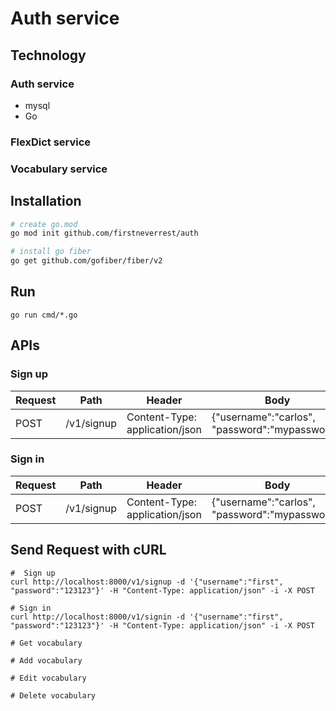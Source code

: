 # Auth service

## Technology

### Auth service

- mysql
- Go

### FlexDict service

### Vocabulary service

## Installation

```bash
# create go.mod
go mod init github.com/firstneverrest/auth

# install go fiber
go get github.com/gofiber/fiber/v2
```

## Run

```
go run cmd/*.go
```

## APIs

### Sign up

| Request | Path       | Header                         | Body                                           | Response |
| ------- | ---------- | ------------------------------ | ---------------------------------------------- | -------- |
| POST    | /v1/signup | Content-Type: application/json | {"username":"carlos", "password":"mypassword"} | 201      |

### Sign in

| Request | Path       | Header                         | Body                                           | Response |
| ------- | ---------- | ------------------------------ | ---------------------------------------------- | -------- |
| POST    | /v1/signup | Content-Type: application/json | {"username":"carlos", "password":"mypassword"} | 201      |

## Send Request with cURL

```
#  Sign up
curl http://localhost:8000/v1/signup -d '{"username":"first", "password":"123123"}' -H "Content-Type: application/json" -i -X POST

# Sign in
curl http://localhost:8000/v1/signin -d '{"username":"first", "password":"123123"}' -H "Content-Type: application/json" -i -X POST

# Get vocabulary

# Add vocabulary

# Edit vocabulary

# Delete vocabulary
```
